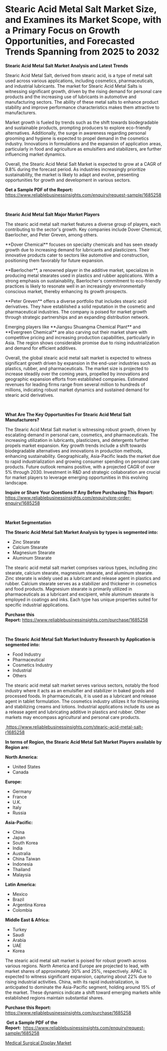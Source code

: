 <p><h1>Stearic Acid Metal Salt Market Size, and Examines its Market Scope, with a Primary Focus on Growth Opportunities, and Forecasted Trends Spanning from 2025 to 2032</h1></p><p><strong>Stearic Acid Metal Salt Market Analysis and Latest Trends</strong></p>
<p><p>Stearic Acid Metal Salt, derived from stearic acid, is a type of metal salt used across various applications, including cosmetics, pharmaceuticals, and industrial lubricants. The market for Stearic Acid Metal Salts is witnessing significant growth, driven by the rising demand for personal care products and the increasing use of lubricants in automotive and manufacturing sectors. The ability of these metal salts to enhance product stability and improve performance characteristics makes them attractive to manufacturers.</p><p>Market growth is fueled by trends such as the shift towards biodegradable and sustainable products, prompting producers to explore eco-friendly alternatives. Additionally, the surge in awareness regarding personal grooming and hygiene is expected to propel demand in the cosmetics industry. Innovations in formulations and the expansion of application areas, particularly in food and agriculture as emulsifiers and stabilizers, are further influencing market dynamics.</p><p>Overall, the Stearic Acid Metal Salt Market is expected to grow at a CAGR of 9.8% during the forecast period. As industries increasingly prioritize sustainability, the market is likely to adapt and evolve, presenting opportunities for growth and development in various sectors.</p></p>
<p><strong>Get a Sample PDF of the Report:&nbsp;</strong> <a href="https://www.reliablebusinessinsights.com/enquiry/request-sample/1685258?utm_campaign=2655&utm_medium=2&utm_source=Github&utm_content=ia&utm_term=26032025&utm_id=stearic-acid-metal-salt">https://www.reliablebusinessinsights.com/enquiry/request-sample/1685258</a></p>
<p>&nbsp;</p>
<p><strong>Stearic Acid Metal Salt Major Market Players</strong></p>
<p><p>The stearic acid metal salt market features a diverse group of players, each contributing to the sector's growth. Key companies include Dover Chemical, Baerlocher, and Peter Greven, among others.</p><p>**Dover Chemical** focuses on specialty chemicals and has seen steady growth due to increasing demand for lubricants and plasticizers. Their innovative products cater to sectors like automotive and construction, positioning them favorably for future expansion.</p><p>**Baerlocher**, a renowned player in the additive market, specializes in producing metal stearates used in plastics and rubber applications. With a strong emphasis on sustainability, Baerlocher's commitment to eco-friendly practices is likely to resonate well in an increasingly environmentally conscious market, thereby enhancing its growth prospects.</p><p>**Peter Greven** offers a diverse portfolio that includes stearic acid derivatives. They have established a solid reputation in the cosmetic and pharmaceutical industries. The company is poised for market growth through strategic partnerships and an expanding distribution network.</p><p>Emerging players like **Jiangsu Shuangma Chemical Plant** and **Evergreen Chemical** are also carving out their market share with competitive pricing and increasing production capabilities, particularly in Asia. The region shows considerable promise due to rising industrialization and demand for efficient additives.</p><p>Overall, the global stearic acid metal salt market is expected to witness significant growth driven by expansion in the end-user industries such as plastics, rubber, and pharmaceuticals. The market size is projected to increase steadily over the coming years, propelled by innovations and geographic expansion efforts from established companies. Estimated revenues for leading firms range from several million to hundreds of millions, indicating robust market dynamics and sustained demand for stearic acid derivatives.</p></p>
<p>&nbsp;</p>
<p><strong>What Are The Key Opportunities For Stearic Acid Metal Salt Manufacturers?</strong></p>
<p><p>The Stearic Acid Metal Salt market is witnessing robust growth, driven by escalating demand in personal care, cosmetics, and pharmaceuticals. The increasing utilization in lubricants, plasticizers, and detergents further propels market expansion. Key growth trends include a shift towards biodegradable alternatives and innovations in production methods, enhancing sustainability. Geographically, Asia-Pacific leads the market due to rapid industrialization and growing consumer spending on personal care products. Future outlook remains positive, with a projected CAGR of over 5% through 2030. Investment in R&D and strategic collaboration are crucial for market players to leverage emerging opportunities in this evolving landscape.</p></p>
<p><strong>Inquire or Share Your Questions If Any Before Purchasing This Report:</strong> <a href="https://www.reliablebusinessinsights.com/enquiry/pre-order-enquiry/1685258?utm_campaign=2655&utm_medium=2&utm_source=Github&utm_content=ia&utm_term=26032025&utm_id=stearic-acid-metal-salt">https://www.reliablebusinessinsights.com/enquiry/pre-order-enquiry/1685258</a></p>
<p>&nbsp;</p>
<p><strong>Market Segmentation</strong></p>
<p><strong>The Stearic Acid Metal Salt Market Analysis by types is segmented into:</strong></p>
<p><ul><li>Zinc Stearate</li><li>Calcium Stearate</li><li>Magnesium Stearate</li><li>Aluminum Stearate</li></ul></p>
<p><p>The stearic acid metal salt market comprises various types, including zinc stearate, calcium stearate, magnesium stearate, and aluminum stearate. Zinc stearate is widely used as a lubricant and release agent in plastics and rubber. Calcium stearate serves as a stabilizer and thickener in cosmetics and food products. Magnesium stearate is primarily utilized in pharmaceuticals as a lubricant and excipient, while aluminum stearate is employed in coatings and inks. Each type has unique properties suited for specific industrial applications.</p></p>
<p><strong>Purchase this Report:&nbsp;</strong><a href="https://www.reliablebusinessinsights.com/purchase/1685258?utm_campaign=2655&utm_medium=2&utm_source=Github&utm_content=ia&utm_term=26032025&utm_id=stearic-acid-metal-salt">https://www.reliablebusinessinsights.com/purchase/1685258</a></p>
<p>&nbsp;</p>
<p><strong>The Stearic Acid Metal Salt Market Industry Research by Application is segmented into:</strong></p>
<p><ul><li>Food Industry</li><li>Pharmaceutical</li><li>Cosmetics Industry</li><li>Industrial</li><li>Others</li></ul></p>
<p><p>The stearic acid metal salt market serves various sectors, notably the food industry where it acts as an emulsifier and stabilizer in baked goods and processed foods. In pharmaceuticals, it is used as a lubricant and release agent in tablet formulation. The cosmetics industry utilizes it for thickening and stabilizing creams and lotions. Industrial applications include its use as a release agent and lubricating additive in plastics and rubber. Other markets may encompass agricultural and personal care products.</p></p>
<p><a href="https://www.reliablebusinessinsights.com/stearic-acid-metal-salt-r1685258?utm_campaign=2655&utm_medium=2&utm_source=Github&utm_content=ia&utm_term=26032025&utm_id=stearic-acid-metal-salt">&nbsp;https://www.reliablebusinessinsights.com/stearic-acid-metal-salt-r1685258</a></p>
<p><strong>In terms of Region, the Stearic Acid Metal Salt Market Players available by Region are:</strong></p>
<p>
    <p> <strong> North America: </strong>
        <ul>
            <li>United States</li>
            <li>Canada</li>
        </ul>
        </p> 
    <p> <strong> Europe: </strong>
        <ul>
            <li>Germany</li>
            <li>France</li>
            <li>U.K.</li>
            <li>Italy</li>
            <li>Russia</li>
        </ul>
        </p> 
    <p> <strong> Asia-Pacific: </strong>
        <ul>
            <li>China</li>
            <li>Japan</li>
            <li>South Korea</li>
            <li>India</li>
            <li>Australia</li>
            <li>China Taiwan</li>
            <li>Indonesia</li>
            <li>Thailand</li>
            <li>Malaysia</li>
        </ul>
        </p> 
    <p> <strong> Latin America: </strong>
        <ul>
            <li>Mexico</li>
            <li>Brazil</li>
            <li>Argentina Korea</li>
            <li>Colombia</li>
        </ul>
        </p> 
    <p> <strong> Middle East & Africa: </strong>
        <ul>
            <li>Turkey</li>
            <li>Saudi</li>
            <li>Arabia</li>
            <li>UAE</li>
            <li>Korea</li>
        </ul>
    </p>
    </p>
<p><p>The stearic acid metal salt market is poised for robust growth across various regions. North America and Europe are projected to lead, with market shares of approximately 30% and 25%, respectively. APAC is expected to witness significant expansion, capturing about 22% due to rising industrial activities. China, with its rapid industrialization, is anticipated to dominate the Asia-Pacific segment, holding around 15% of the market. These dynamics indicate a shift toward emerging markets while established regions maintain substantial shares.</p></p>
<p><strong>Purchase this Report: </strong><a href="https://www.reliablebusinessinsights.com/purchase/1685258?utm_campaign=2655&utm_medium=2&utm_source=Github&utm_content=ia&utm_term=26032025&utm_id=stearic-acid-metal-salt">https://www.reliablebusinessinsights.com/purchase/1685258</a></p>
<p>&nbsp;<strong>Get a Sample PDF of the Report:&nbsp;&nbsp;</strong><a href="https://www.reliablebusinessinsights.com/enquiry/request-sample/1685258?utm_campaign=2655&utm_medium=2&utm_source=Github&utm_content=ia&utm_term=26032025&utm_id=stearic-acid-metal-salt">https://www.reliablebusinessinsights.com/enquiry/request-sample/1685258</a></p>
<p><strong></strong></p>
<p><p><a href="https://github.com/danikabiele541/Market-Research-Report-List-1/blob/main/medical-surgical-display-market.md?utm_campaign=2655&utm_medium=2&utm_source=Github&utm_content=ia&utm_term=26032025&utm_id=stearic-acid-metal-salt">Medical Surgical Display Market</a></p></p>
